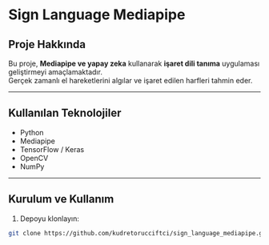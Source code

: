 # Sign Language Mediapipe

## Proje Hakkında
Bu proje, **Mediapipe ve yapay zeka** kullanarak **işaret dili tanıma** uygulaması geliştirmeyi amaçlamaktadır.  
Gerçek zamanlı el hareketlerini algılar ve işaret edilen harfleri tahmin eder.

---

## Kullanılan Teknolojiler
- Python  
- Mediapipe  
- TensorFlow / Keras  
- OpenCV  
- NumPy  

---

## Kurulum ve Kullanım
1. Depoyu klonlayın:
```bash
git clone https://github.com/kudretorucciftci/sign_language_mediapipe.git

